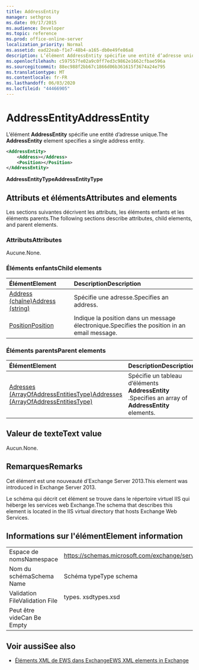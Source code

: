 ```yaml
---
title: AddressEntity
manager: sethgros
ms.date: 09/17/2015
ms.audience: Developer
ms.topic: reference
ms.prod: office-online-server
localization_priority: Normal
ms.assetid: ead22eab-f1e7-48b4-a165-db0e49fe86a8
description: L’élément AddressEntity spécifie une entité d’adresse unique.
ms.openlocfilehash: c597557fe02a9c0ff7ed3c9862e1662cfbae596a
ms.sourcegitcommit: 88ec988f2bb67c1866d06b361615f3674a24e795
ms.translationtype: MT
ms.contentlocale: fr-FR
ms.lasthandoff: 06/03/2020
ms.locfileid: "44466905"
---
```

# <a name="addressentity"></a><span data-ttu-id="2c528-103">AddressEntity</span><span class="sxs-lookup"><span data-stu-id="2c528-103">AddressEntity</span></span>

<span data-ttu-id="2c528-104">L’élément **AddressEntity** spécifie une entité d’adresse unique.</span><span class="sxs-lookup"><span data-stu-id="2c528-104">The **AddressEntity** element specifies a single address entity.</span></span> 
  
```XML
<AddressEntity>
    <Address></Address>
    <Position></Position>
</AddressEntity>
```

 <span data-ttu-id="2c528-105">**AddressEntityType**</span><span class="sxs-lookup"><span data-stu-id="2c528-105">**AddressEntityType**</span></span>
## <a name="attributes-and-elements"></a><span data-ttu-id="2c528-106">Attributs et éléments</span><span class="sxs-lookup"><span data-stu-id="2c528-106">Attributes and elements</span></span>

<span data-ttu-id="2c528-107">Les sections suivantes décrivent les attributs, les éléments enfants et les éléments parents.</span><span class="sxs-lookup"><span data-stu-id="2c528-107">The following sections describe attributes, child elements, and parent elements.</span></span>
  
### <a name="attributes"></a><span data-ttu-id="2c528-108">Attributs</span><span class="sxs-lookup"><span data-stu-id="2c528-108">Attributes</span></span>

<span data-ttu-id="2c528-109">Aucune.</span><span class="sxs-lookup"><span data-stu-id="2c528-109">None.</span></span>
  
### <a name="child-elements"></a><span data-ttu-id="2c528-110">Éléments enfants</span><span class="sxs-lookup"><span data-stu-id="2c528-110">Child elements</span></span>

|<span data-ttu-id="2c528-111">**Élément**</span><span class="sxs-lookup"><span data-stu-id="2c528-111">**Element**</span></span>|<span data-ttu-id="2c528-112">**Description**</span><span class="sxs-lookup"><span data-stu-id="2c528-112">**Description**</span></span>|
|:-----|:-----|
|[<span data-ttu-id="2c528-113">Address (chaîne)</span><span class="sxs-lookup"><span data-stu-id="2c528-113">Address (string)</span></span>](address-string.md) <br/> |<span data-ttu-id="2c528-114">Spécifie une adresse.</span><span class="sxs-lookup"><span data-stu-id="2c528-114">Specifies an address.</span></span>  <br/> |
|[<span data-ttu-id="2c528-115">Position</span><span class="sxs-lookup"><span data-stu-id="2c528-115">Position</span></span>](position.md) <br/> |<span data-ttu-id="2c528-116">Indique la position dans un message électronique.</span><span class="sxs-lookup"><span data-stu-id="2c528-116">Specifies the position in an email message.</span></span>  <br/> |
   
### <a name="parent-elements"></a><span data-ttu-id="2c528-117">Éléments parents</span><span class="sxs-lookup"><span data-stu-id="2c528-117">Parent elements</span></span>

|<span data-ttu-id="2c528-118">**Élément**</span><span class="sxs-lookup"><span data-stu-id="2c528-118">**Element**</span></span>|<span data-ttu-id="2c528-119">**Description**</span><span class="sxs-lookup"><span data-stu-id="2c528-119">**Description**</span></span>|
|:-----|:-----|
|[<span data-ttu-id="2c528-120">Adresses (ArrayOfAddressEntitiesType)</span><span class="sxs-lookup"><span data-stu-id="2c528-120">Addresses (ArrayOfAddressEntitiesType)</span></span>](addresses-arrayofaddressentitiestype.md) <br/> |<span data-ttu-id="2c528-121">Spécifie un tableau d’éléments **AddressEntity** .</span><span class="sxs-lookup"><span data-stu-id="2c528-121">Specifies an array of **AddressEntity** elements.</span></span>  <br/> |
   
## <a name="text-value"></a><span data-ttu-id="2c528-122">Valeur de texte</span><span class="sxs-lookup"><span data-stu-id="2c528-122">Text value</span></span>

<span data-ttu-id="2c528-123">Aucun.</span><span class="sxs-lookup"><span data-stu-id="2c528-123">None.</span></span>
  
## <a name="remarks"></a><span data-ttu-id="2c528-124">Remarques</span><span class="sxs-lookup"><span data-stu-id="2c528-124">Remarks</span></span>

<span data-ttu-id="2c528-125">Cet élément est une nouveauté d'Exchange Server 2013.</span><span class="sxs-lookup"><span data-stu-id="2c528-125">This element was introduced in Exchange Server 2013.</span></span>
  
<span data-ttu-id="2c528-126">Le schéma qui décrit cet élément se trouve dans le répertoire virtuel IIS qui héberge les services web Exchange.</span><span class="sxs-lookup"><span data-stu-id="2c528-126">The schema that describes this element is located in the IIS virtual directory that hosts Exchange Web Services.</span></span>
  
## <a name="element-information"></a><span data-ttu-id="2c528-127">Informations sur l'élément</span><span class="sxs-lookup"><span data-stu-id="2c528-127">Element information</span></span>

|||
|:-----|:-----|
|<span data-ttu-id="2c528-128">Espace de noms</span><span class="sxs-lookup"><span data-stu-id="2c528-128">Namespace</span></span>  <br/> |https://schemas.microsoft.com/exchange/services/2006/types  <br/> |
|<span data-ttu-id="2c528-129">Nom du schéma</span><span class="sxs-lookup"><span data-stu-id="2c528-129">Schema Name</span></span>  <br/> |<span data-ttu-id="2c528-130">Schéma type</span><span class="sxs-lookup"><span data-stu-id="2c528-130">Type schema</span></span>  <br/> |
|<span data-ttu-id="2c528-131">Validation File</span><span class="sxs-lookup"><span data-stu-id="2c528-131">Validation File</span></span>  <br/> |<span data-ttu-id="2c528-132">types. xsd</span><span class="sxs-lookup"><span data-stu-id="2c528-132">types.xsd</span></span>  <br/> |
|<span data-ttu-id="2c528-133">Peut être vide</span><span class="sxs-lookup"><span data-stu-id="2c528-133">Can Be Empty</span></span>  <br/> ||
   
## <a name="see-also"></a><span data-ttu-id="2c528-134">Voir aussi</span><span class="sxs-lookup"><span data-stu-id="2c528-134">See also</span></span>

- [<span data-ttu-id="2c528-135">Éléments XML de EWS dans Exchange</span><span class="sxs-lookup"><span data-stu-id="2c528-135">EWS XML elements in Exchange</span></span>](ews-xml-elements-in-exchange.md)

